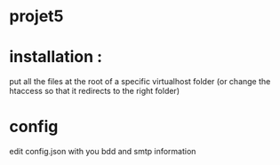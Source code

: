 # projet5

# installation :
put all the files at the root of a specific virtualhost folder (or change the htaccess so that it redirects to the right folder)

# config 
edit config.json with you bdd and smtp information

